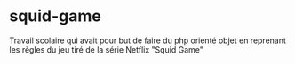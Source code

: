 # squid-game

Travail scolaire qui avait pour but de faire du php orienté objet en reprenant les règles du jeu tiré de la série Netflix "Squid Game"
